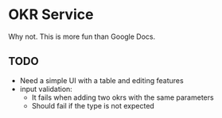 # OKR Service

Why not. This is more fun than Google Docs.

## TODO
* Need a simple UI with a table and editing features
* input validation:
    * It fails when adding two okrs with the same parameters
    * Should fail if the type is not expected
